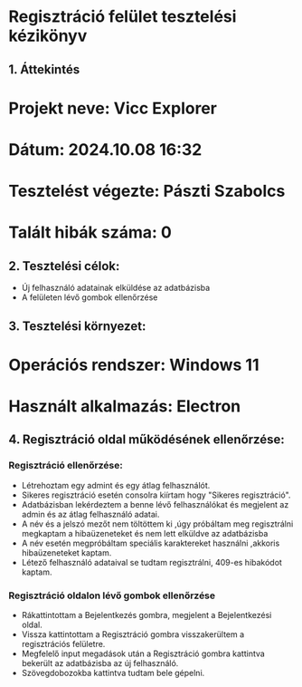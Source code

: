 # Regisztráció felület tesztelési kézikönyv
## 1. Áttekintés
# Projekt neve: Vicc Explorer
# Dátum: 2024.10.08 16:32
# Tesztelést végezte: Pászti Szabolcs
# Talált hibák száma: 0

## 2. Tesztelési célok:
- Új felhasználó adatainak elküldése az adatbázisba
- A felületen lévő gombok ellenőrzése

## 3. Tesztelési környezet:
# Operációs rendszer: Windows 11
# Használt alkalmazás: Electron

## 4. Regisztráció oldal működésének ellenőrzése:

### Regisztráció ellenőrzése:
- Létrehoztam egy admint és egy átlag felhasználót.
- Sikeres regisztráció esetén consolra kiírtam hogy "Sikeres regisztráció".
- Adatbázisban lekérdeztem a benne lévő felhasználókat és megjelent az admin és az átlag felhasználó adatai.
- A név és a jelszó mezőt nem töltöttem ki ,úgy próbáltam meg regisztrálni megkaptam a hibaüzeneteket és nem lett elküldve az adatbázisba
- A név esetén megpróbáltam speciális karaktereket használni ,akkoris hibaüzeneteket kaptam.
- Létező felhasználó adataival se tudtam regisztrálni, 409-es hibakódot kaptam.

### Regisztráció oldalon lévő gombok ellenőrzése
- Rákattintottam a Bejelentkezés gombra, megjelent a Bejelentkezési oldal.
- Vissza kattintottam a Regisztráció gombra visszakerültem a regisztrációs felületre.
- Megfelelő input megadások után a Regisztráció gombra kattintva bekerült az adatbázisba az új felhasználó.
- Szövegdobozokba kattintva tudtam bele gépelni.